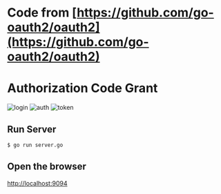 # Code from [https://github.com/go-oauth2/oauth2](https://github.com/go-oauth2/oauth2)

# Authorization Code Grant

![login](https://raw.githubusercontent.com/go-oauth2/oauth2/master/example/server/static/login.png)
![auth](https://raw.githubusercontent.com/go-oauth2/oauth2/master/example/server/static/auth.png)
![token](https://raw.githubusercontent.com/go-oauth2/oauth2/master/example/server/static/token.png)

## Run Server

``` bash
$ go run server.go
```

## Open the browser

[http://localhost:9094](http://localhost:9094)
